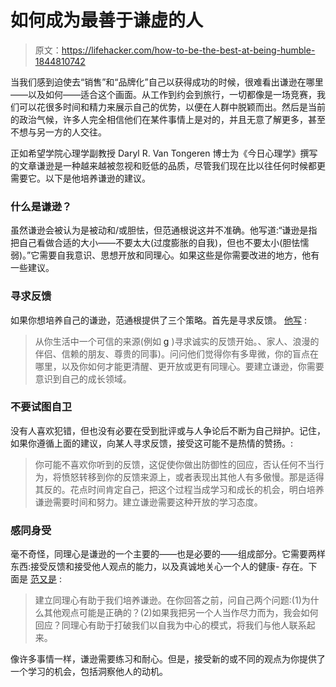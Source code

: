 # 如何成为最善于谦虚的人

> 原文：<https://lifehacker.com/how-to-be-the-best-at-being-humble-1844810742>

当我们感到迫使去“销售”和“品牌化”自己以获得成功的时候，很难看出谦逊在哪里——以及如何——适合这个画面。从工作到约会到旅行，一切都像是一场竞赛，我们可以花很多时间和精力来展示自己的优势，以便在人群中脱颖而出。然后是当前的政治气候，许多人完全相信他们在某件事情上是对的，并且无意了解更多，甚至不想与另一方的人交往。



正如希望学院心理学副教授 Daryl R. Van Tongeren 博士为《今日心理学》撰写的文章谦逊是一种越来越被忽视和贬低的品质，尽管我们现在比以往任何时候都更需要它。以下是他培养谦逊的建议。

### 什么是谦逊？

虽然谦逊会被认为是被动和/或胆怯，但范通根说这并不准确。他写道:“谦逊是指把自己看做合适的大小——不要太大(过度膨胀的自我)，但也不要太小(胆怯懦弱)。”它需要自我意识、思想开放和同理心。如果这些是你需要改进的地方，他有一些建议。

### 寻求反馈

如果你想培养自己的谦逊，范通根提供了三个策略。首先是寻求反馈。 [他写](https://www.psychologytoday.com/us/blog/meaning-making/202008/how-become-more-humble) :

> 从你生活中一个可信的来源(例如 [g](https://www.psychologytoday.com/us/basics/intelligence) )寻求诚实的反馈开始。、家人、浪漫的伴侣、信赖的朋友、尊贵的同事)。问问他们觉得你有多卑微，你的盲点在哪里，以及你如何才能更清醒、更开放或更有同理心。要建立谦逊，你需要意识到自己的成长领域。

### 不要试图自卫

没有人喜欢犯错，但也没有必要在受到批评或与人争论后不断为自己辩护。记住，如果你遵循上面的建议，向某人寻求反馈，接受这可能不是热情的赞扬。:

> 你可能不喜欢你听到的反馈，这促使你做出防御性的回应，否认任何不当行为，将愤怒转移到你的反馈来源上，或者表现出其他人有多傲慢。那是适得其反的。花点时间肯定自己，把这个过程当成学习和成长的机会，明白培养谦逊需要时间和努力。建立谦逊需要这种开放的学习态度。

### 感同身受

毫不奇怪，同理心是谦逊的一个主要的——也是必要的——组成部分。它需要两样东西:接受反馈和接受他人观点的能力，以及真诚地关心一个人的健康- 存在。下面是 [范又是](https://www.psychologytoday.com/us/blog/meaning-making/202008/how-become-more-humble) :

> 建立同理心有助于我们培养谦逊。在你回答之前，问自己两个问题:(1)为什么其他观点可能是正确的？(2)如果我把另一个人当作尽力而为，我会如何回应？同理心有助于打破我们以自我为中心的模式，将我们与他人联系起来。

像许多事情一样，谦逊需要练习和耐心。但是，接受新的或不同的观点为你提供了一个学习的机会，包括洞察他人的动机。
